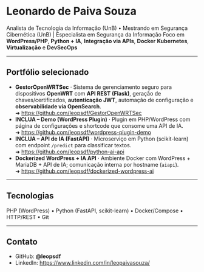 # Leonardo de Paiva Souza

Analista de Tecnologia da Informação (UnB) • Mestrando em Segurança Cibernética (UnB) | Especialista em Segurança da Informação
Foco em **WordPress/PHP**, **Python + IA**, **Integração via APIs**, **Docker** **Kubernetes**, **Virtualização** e **DevSecOps**

---

## Portfólio selecionado
- **GestorOpenWRTSec** · Sistema de gerenciamento seguro para dispositivos **OpenWRT** com **API REST (Flask)**, geração de chaves/certificados, **autenticação JWT**, automação de configuração e **observabilidade via OpenSearch**.  
  ➜ https://github.com/leopsdf/GestorOpenWRTSec
- **INCLUA – Demo (WordPress Plugin)** · Plugin em PHP/WordPress com página de configurações e shortcode que consome uma API de IA.  
  ➜ https://github.com/leopsdf/wordpress-plugin-demo
- **INCLUA – API de IA (FastAPI)** · Microserviço em Python (scikit-learn) com endpoint `/predict` para classificar textos.  
  ➜ https://github.com/leopsdf/python-ai-api
- **Dockerized WordPress + IA API** · Ambiente Docker com WordPress + MariaDB + API de IA; comunicação interna por hostname (`aiapi`).  
  ➜ https://github.com/leopsdf/dockerized-wordpress-ai

---

## Tecnologias
PHP (WordPress) • Python (FastAPI, scikit-learn) • Docker/Compose • HTTP/REST • Git

---

## Contato
- GitHub: **@leopsdf**  
- LinkedIn: https://www.linkedin.com/in/leopaivasouza/
